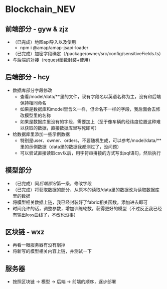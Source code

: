 # Blockchain_NEV

## 前端部分 - gyw & zjz
- （已完成）地图api导入以及使用
  - npm i @amap/amap-jsapi-loader 
- （已完成）加密字段确定（/package/owner/src/config/sensitiveFields.ts）
- 与后端的对接（request函数封装+使用）

## 后端部分 - hcy
- 数据库部分字段修改
  - 查看/model/data/**里的文件，现有字段名以英语名称为主，没有和后端保持相同命名
  - 如果是数据库和model里含义一样，但命名不一样的字段，我后面会去修改模型里的名称
  - 如果是数据库里没有的字段，需要加上（至于像车辆的经纬度位置这种难以获取的数据，直接数据库里写死即可）
- 给数据库里添加一些示例数据
  - 特别是user、owner、orders，不要随机生成，可以参考/model/data/**里的示例数据（data里的数据我都测过了，没问题）
  - 可以尝试直接读取csv以后，用字符串拼接的方式写出sql语句，然后执行

## 模型部分
- （已完成）同*后端部分*第一条，修改字段
- （已完成）将获取数据的部分，从原本的读取/data里的数据改为读取数据库里的数据
- 将模型相关数据上链，我已经封装好了fabric相关函数，添加进去即可
- 时间允许的话，调整参数，增加训练轮数，获得更好的模型（不过反正我已经有输出loss曲线了，不改也没事）

## 区块链 - wxz
- 再看一眼服务器有没有崩掉
- 将新写的模型相关内容上链，并测试一下

## 服务器
- 按照区块链 -> 模型 -> 后端 -> 前端的顺序，逐步部署
